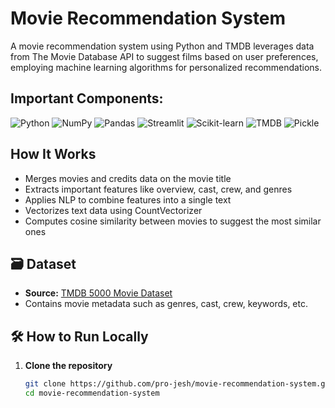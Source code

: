 # Movie Recommendation System

A movie recommendation system using Python and TMDB leverages data from The Movie Database API to suggest films based on user preferences, employing machine learning algorithms for personalized recommendations.
## Important Components:
<p align="left"> <img src="https://img.shields.io/badge/Python-3776AB?style=for-the-badge&logo=python&logoColor=white" alt="Python"/> <img src="https://img.shields.io/badge/Numpy-013243?style=for-the-badge&logo=numpy&logoColor=white" alt="NumPy"/> <img src="https://img.shields.io/badge/Pandas-150458?style=for-the-badge&logo=pandas&logoColor=white" alt="Pandas"/> <img src="https://img.shields.io/badge/Streamlit-FF4B4B?style=for-the-badge&logo=streamlit&logoColor=white" alt="Streamlit"/> <img src="https://img.shields.io/badge/Scikit--Learn-F7931E?style=for-the-badge&logo=scikit-learn&logoColor=white" alt="Scikit-learn"/> <img src="https://img.shields.io/badge/TMDB-01B4E4?style=for-the-badge&logo=themoviedatabase&logoColor=white" alt="TMDB"/> <img src="https://img.shields.io/badge/Pickle-333333?style=for-the-badge&logo=python&logoColor=white" alt="Pickle"/> </p>

## How It Works

- Merges movies and credits data on the movie title
- Extracts important features like overview, cast, crew, and genres
- Applies NLP to combine features into a single text
- Vectorizes text data using CountVectorizer
- Computes cosine similarity between movies to suggest the most similar ones

## 🗃️ Dataset

- **Source:** [TMDB 5000 Movie Dataset](https://www.kaggle.com/datasets/tmdb/tmdb-movie-metadata)
- Contains movie metadata such as genres, cast, crew, keywords, etc.

## 🛠️ How to Run Locally

1. **Clone the repository**
   ```bash
   git clone https://github.com/pro-jesh/movie-recommendation-system.git
   cd movie-recommendation-system
